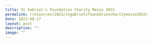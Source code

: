 ```yaml
---
title: St Gabriel's Foundation Charity Movie 2023
permalink: /resources/2023/stgabrielsfoundationcharitymovie2023/
date: 2023-08-17
layout: post
description: ""
image: ""
---
```


